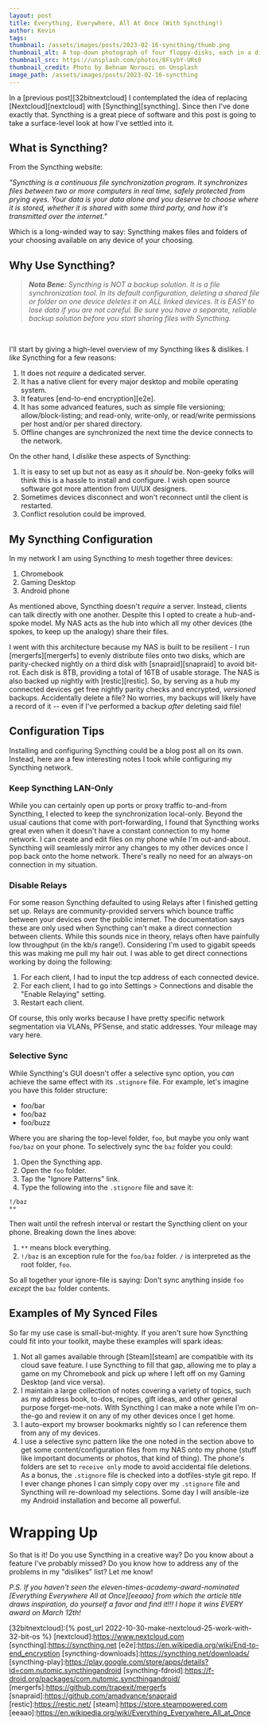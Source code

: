 ```yaml
---
layout: post
title: Everything, Everywhere, All At Once (With Syncthing!) 
author: Kevin
tags: 
thumbnail: /assets/images/posts/2023-02-16-syncthing/thumb.png
thumbnail_alt: A top-down photograph of four floppy-disks, each in a different color on a flat, orange background
thumbnail_src: https://unsplash.com/photos/8FsybY-URs0
thumbnail_credit: Photo by Behnam Norouzi on Unsplash 
image_path: /assets/images/posts/2023-02-16-syncthing
---
```


In a [previous post][32bitnextcloud] I contemplated the idea of replacing [Nextcloud][nextcloud] with [Syncthing][syncthing].  Since then I've done exactly that.  Syncthing is a great piece of software and this post is going to take a surface-level look at how I've settled into it.

## What is Syncthing?
From the Syncthing website:

*"Syncthing is a continuous file synchronization program. It synchronizes files between two or more computers in real time, safely protected from prying eyes. Your data is your data alone and you deserve to choose where it is stored, whether it is shared with some third party, and how it's transmitted over the internet."*

Which is a long-winded way to say: Syncthing makes files and folders of your choosing available on any device of your choosing.

## Why Use Syncthing?

<blockquote><i><b>Nota Bene:</b> Syncthing is NOT a backup solution.  It is a file synchronization tool.  In its default configuration, deleting a shared file or folder on one device deletes it on ALL linked devices.  It is EASY to lose data if you are not careful.  Be sure you have a separate, reliable backup solution before you start sharing files with Syncthing.</i></blockquote><br />

I'll start by giving a high-level overview of my Syncthing likes & dislikes. I *like* Syncthing for a few reasons:
1. It does not *require* a dedicated server.
1. It has a native client for every major desktop and mobile operating system.
1. It features [end-to-end encryption][e2e].
1. It has some advanced features, such as simple file versioning; allow/block-listing; and read-only, write-only, or read/write permissions per host and/or per shared directory.
1. Offline changes are synchronized the next time the device connects to the network.

On the other hand, I *dislike* these aspects of Syncthing:
1. It is easy to set up but not as easy as it *should* be.  Non-geeky folks will think this is a hassle to install and configure.  I wish open source software got more attention from UI/UX designers.
1. Sometimes devices disconnect and won't reconnect until the client is restarted.
1. Conflict resolution could be improved.

## My Syncthing Configuration

In my network I am using Syncthing to mesh together three devices:
1. Chromebook
1. Gaming Desktop
1. Android phone

As mentioned above, Syncthing doesn't *require* a server.  Instead, clients can talk directly with one another.  Despite this I opted to create a hub-and-spoke model.  My NAS acts as the hub into which all my other devices (the spokes, to keep up the analogy) share their files.

I went with this architecture because my NAS is built to be resilient - I run [mergerfs][mergerfs] to evenly distribute files onto two disks, which are parity-checked nightly on a third disk with [snapraid][snapraid] to avoid bit-rot.  Each disk is 8TB, providing a total of 16TB of usable storage.  The NAS is also backed up nightly with [restic][restic].  So, by serving as a hub my connected devices get free nightly parity checks and encrypted, _versioned_ backups.  Accidentally delete a file? No worries, my backups will likely have a record of it -- even if I've performed a backup _after_ deleting said file!

## Configuration Tips
Installing and configuring Syncthing could be a blog post all on its own.  Instead, here are a few interesting notes I took while configuring my Syncthing network.

### Keep Syncthing LAN-Only
While you can certainly open up ports or proxy traffic to-and-from Syncthing, I elected to keep the synchronization local-only.  Beyond the usual cautions that come with port-forwarding, I found that Syncthing works great even when it doesn't have a constant connection to my home network.  I can create and edit files on my phone while I'm out-and-about.  Syncthing will seamlessly mirror any changes to my other devices once I pop back onto the home network.  There's really no need for an always-on connection in my situation.

### Disable Relays
For some reason Syncthing defaulted to using Relays after I finished getting set up.  Relays are community-provided servers which bounce traffic between your devices over the public internet.  The documentation says these are only used when Syncthing can't make a direct connection between clients.  While this sounds nice in theory, relays often have painfully low throughput (in the kb/s range!).  Considering I'm used to gigabit speeds this was making me pull my hair out.  I was able to get direct connections working by doing the following:
1. For each client, I had to input the tcp address of each connected device.
1. For each client, I had to go into Settings > Connections and disable the "Enable Relaying" setting.
1. Restart each client.

Of course, this only works because I have pretty specific network segmentation via VLANs, PFSense, and static addresses.  Your mileage may vary here.

### Selective Sync
While Syncthing's GUI doesn't offer a selective sync option, you *can* achieve the same effect with its `.stignore` file.  For example, let's imagine you have this folder structure:
- foo/bar
- foo/baz
- foo/buzz

Where you are sharing the top-level folder, `foo`, but maybe you only want `foo/baz` on your phone.  To selectively sync the `baz` folder you could:
1. Open the Syncthing app.
1. Open the `foo` folder.
1. Tap the "Ignore Patterns" link.
1. Type the following into the `.stignore` file and save it:

```
!/baz
**
```

Then wait until the refresh interval or restart the Syncthing client on your phone.  Breaking down the lines above:
1. `**` means block everything.
1. `!/baz` is an exception rule for the `foo/baz` folder.  `/` is interpreted as the root folder, `foo`.

So all together your ignore-file is saying: Don't sync anything inside `foo` *except* the `baz` folder contents.


## Examples of My Synced Files

So far my use case is small-but-mighty.  If you aren't sure how Syncthing could fit into your toolkit, maybe these examples will spark ideas:
1. Not all games available through [Steam][steam] are compatible with its cloud save feature.  I use Syncthing to fill that gap, allowing me to play a game on my Chromebook and pick up where I left off on my Gaming Desktop (and vice versa).
1. I maintain a large collection of notes covering a variety of topics, such as my address book, to-dos, recipes, gift ideas, and other general purpose forget-me-nots.  With Syncthing I can make a note while I'm on-the-go and review it on any of my other devices once I get home.
1. I auto-export my browser bookmarks nightly so I can reference them from any of my devices.
1. I use a selective sync pattern like the one noted in the section above to get some content/configuration files from my NAS onto my phone (stuff like important documents or photos, that kind of thing).  The phone's folders are set to `receive only` mode to avoid accidental file deletions.  As a bonus, the `.stignore` file is checked into a dotfiles-style git repo.  If I ever change phones I can simply copy over my `.stignore` file and Syncthing will re-download my selections.  Some day I will ansible-ize my Android installation and become all powerful.

# Wrapping Up

So that is it!  Do you use Syncthing in a creative way?  Do you know about a feature I've probably missed?  Do you know how to address any of the problems in my "dislikes" list?  Let me know!

*P.S. If you haven't seen the eleven-times-academy-award-nominated [Everything Everywhere All at Once][eeaao] from which the article title draws inspiration, do yourself a favor and find it!!! I hope it wins EVERY award on March 12th!*

[32bitnextcloud]:{% post_url 2022-10-30-make-nextcloud-25-work-with-32-bit-os %}
[nextcloud]:https://www.nextcloud.com
[syncthing]:https://syncthing.net
[e2e]:https://en.wikipedia.org/wiki/End-to-end_encryption
[syncthing-downloads]:https://syncthing.net/downloads/
[syncthing-play]:https://play.google.com/store/apps/details?id=com.nutomic.syncthingandroid
[syncthing-fdroid]:https://f-droid.org/packages/com.nutomic.syncthingandroid/
[mergerfs]:https://github.com/trapexit/mergerfs
[snapraid]:https://github.com/amadvance/snapraid
[restic]:https://restic.net/
[steam]:https://store.steampowered.com
[eeaao]:https://en.wikipedia.org/wiki/Everything_Everywhere_All_at_Once
